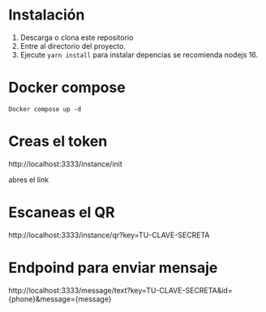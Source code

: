 # Instalación

1. Descarga o clona este repositorio
2. Entre al directorio del proyecto.
3. Ejecute `yarn install` para instalar depencias se recomienda nodejs 16.

# Docker compose

<code>Docker compose up -d</code>

# Creas el token
http://localhost:3333/instance/init

abres el link

# Escaneas el QR
http://localhost:3333/instance/qr?key=TU-CLAVE-SECRETA

# Endpoind para enviar mensaje
http://localhost:3333/message/text?key=TU-CLAVE-SECRETA&id={phone}&message={message}
